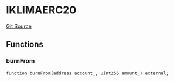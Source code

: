 # IKLIMAERC20
[Git Source](https://github.com/KlimaDAO/klimadao-solidity/blob/b4fb0f4685d5fe4c80ffc162389dfe0abdfe9f39/src/protocol/staking/utils/KlimaTreasury.sol)


## Functions
### burnFrom


```solidity
function burnFrom(address account_, uint256 amount_) external;
```

